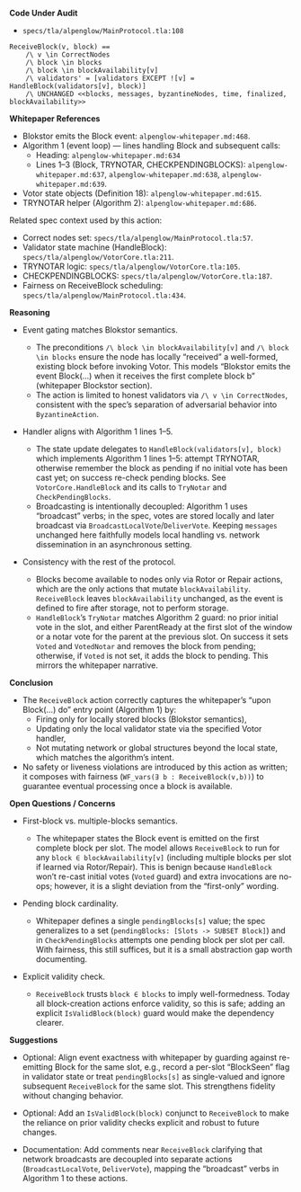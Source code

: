 **Code Under Audit**

- `specs/tla/alpenglow/MainProtocol.tla:108`

```
ReceiveBlock(v, block) ==
    /\ v \in CorrectNodes
    /\ block \in blocks
    /\ block \in blockAvailability[v]
    /\ validators' = [validators EXCEPT ![v] = HandleBlock(validators[v], block)]
    /\ UNCHANGED <<blocks, messages, byzantineNodes, time, finalized, blockAvailability>>
```

**Whitepaper References**

- Blokstor emits the Block event: `alpenglow-whitepaper.md:468`.
- Algorithm 1 (event loop) — lines handling Block and subsequent calls:
  - Heading: `alpenglow-whitepaper.md:634`
  - Lines 1–3 (Block, TRYNOTAR, CHECKPENDINGBLOCKS): `alpenglow-whitepaper.md:637`, `alpenglow-whitepaper.md:638`, `alpenglow-whitepaper.md:639`.
- Votor state objects (Definition 18): `alpenglow-whitepaper.md:615`.
- TRYNOTAR helper (Algorithm 2): `alpenglow-whitepaper.md:686`.

Related spec context used by this action:

- Correct nodes set: `specs/tla/alpenglow/MainProtocol.tla:57`.
- Validator state machine (HandleBlock): `specs/tla/alpenglow/VotorCore.tla:211`.
- TRYNOTAR logic: `specs/tla/alpenglow/VotorCore.tla:105`.
- CHECKPENDINGBLOCKS: `specs/tla/alpenglow/VotorCore.tla:187`.
- Fairness on ReceiveBlock scheduling: `specs/tla/alpenglow/MainProtocol.tla:434`.

**Reasoning**

- Event gating matches Blokstor semantics.
  - The preconditions `/\ block \in blockAvailability[v]` and `/\ block \in blocks` ensure the node has locally “received” a well-formed, existing block before invoking Votor. This models “Blokstor emits the event Block(...) when it receives the first complete block b” (whitepaper Blockstor section).
  - The action is limited to honest validators via `/\ v \in CorrectNodes`, consistent with the spec’s separation of adversarial behavior into `ByzantineAction`.

- Handler aligns with Algorithm 1 lines 1–5.
  - The state update delegates to `HandleBlock(validators[v], block)` which implements Algorithm 1 lines 1–5: attempt TRYNOTAR, otherwise remember the block as pending if no initial vote has been cast yet; on success re-check pending blocks. See `VotorCore.HandleBlock` and its calls to `TryNotar` and `CheckPendingBlocks`.
  - Broadcasting is intentionally decoupled: Algorithm 1 uses “broadcast” verbs; in the spec, votes are stored locally and later broadcast via `BroadcastLocalVote`/`DeliverVote`. Keeping `messages` unchanged here faithfully models local handling vs. network dissemination in an asynchronous setting.

- Consistency with the rest of the protocol.
  - Blocks become available to nodes only via Rotor or Repair actions, which are the only actions that mutate `blockAvailability`. `ReceiveBlock` leaves `blockAvailability` unchanged, as the event is defined to fire after storage, not to perform storage.
  - `HandleBlock`’s `TryNotar` matches Algorithm 2 guard: no prior initial vote in the slot, and either ParentReady at the first slot of the window or a notar vote for the parent at the previous slot. On success it sets `Voted` and `VotedNotar` and removes the block from pending; otherwise, if `Voted` is not set, it adds the block to pending. This mirrors the whitepaper narrative.

**Conclusion**

- The `ReceiveBlock` action correctly captures the whitepaper’s “upon Block(...) do” entry point (Algorithm 1) by:
  - Firing only for locally stored blocks (Blokstor semantics),
  - Updating only the local validator state via the specified Votor handler,
  - Not mutating network or global structures beyond the local state, which matches the algorithm’s intent.
- No safety or liveness violations are introduced by this action as written; it composes with fairness (`WF_vars(∃ b : ReceiveBlock(v,b))`) to guarantee eventual processing once a block is available.

**Open Questions / Concerns**

- First-block vs. multiple-blocks semantics.
  - The whitepaper states the Block event is emitted on the first complete block per slot. The model allows `ReceiveBlock` to run for any `block ∈ blockAvailability[v]` (including multiple blocks per slot if learned via Rotor/Repair). This is benign because `HandleBlock` won’t re-cast initial votes (`Voted` guard) and extra invocations are no-ops; however, it is a slight deviation from the “first-only” wording.

- Pending block cardinality.
  - Whitepaper defines a single `pendingBlocks[s]` value; the spec generalizes to a set (`pendingBlocks: [Slots -> SUBSET Block]`) and in `CheckPendingBlocks` attempts one pending block per slot per call. With fairness, this still suffices, but it is a small abstraction gap worth documenting.

- Explicit validity check.
  - `ReceiveBlock` trusts `block ∈ blocks` to imply well-formedness. Today all block-creation actions enforce validity, so this is safe; adding an explicit `IsValidBlock(block)` guard would make the dependency clearer.

**Suggestions**

- Optional: Align event exactness with whitepaper by guarding against re-emitting Block for the same slot, e.g., record a per-slot “BlockSeen” flag in validator state or treat `pendingBlocks[s]` as single-valued and ignore subsequent `ReceiveBlock` for the same slot. This strengthens fidelity without changing behavior.

- Optional: Add an `IsValidBlock(block)` conjunct to `ReceiveBlock` to make the reliance on prior validity checks explicit and robust to future changes.

- Documentation: Add comments near `ReceiveBlock` clarifying that network broadcasts are decoupled into separate actions (`BroadcastLocalVote`, `DeliverVote`), mapping the “broadcast” verbs in Algorithm 1 to these actions.

